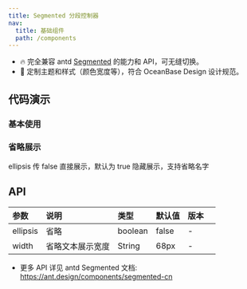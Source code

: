 ```yaml
---
title: Segmented 分段控制器
nav:
  title: 基础组件
  path: /components
---
```


- 🔥 完全兼容 antd [Segmented](https://ant.design/components/segmented-cn) 的能力和 API，可无缝切换。
- 💄 定制主题和样式（颜色宽度等），符合 OceanBase Design 设计规范。

## 代码演示

### 基本使用

<code src="./demo/basic.tsx" title="基本"></code>

### 省略展示

ellipsis 传 false 直接展示，默认为 true 隐藏展示，支持省略名字 <code src="./demo/ellipsisItem.tsx" title="省略展示"></code>

## API

| 参数     | 说明             | 类型    | 默认值 | 版本 |     |
| :------- | :--------------- | :------ | :----- | :--- | --- |
| ellipsis | 省略             | boolean | false  | -    |
| width    | 省略文本展示宽度 | String  | 68px   | -    |

- 更多 API 详见 antd Segmented 文档: https://ant.design/components/segmented-cn
